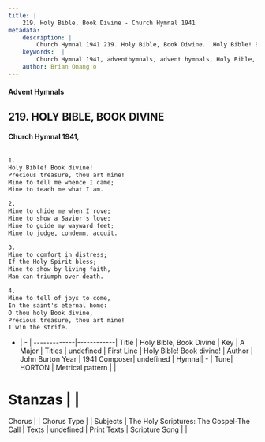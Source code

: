 ```yaml
---
title: |
    219. Holy Bible, Book Divine - Church Hymnal 1941
metadata:
    description: |
        Church Hymnal 1941 219. Holy Bible, Book Divine.  Holy Bible! Book divine!  Precious treasure, thou art mine!  Mine to tell me whence I came;  Mine to teach me what I am.  
    keywords:  |
        Church Hymnal 1941, adventhymnals, advent hymnals, Holy Bible, Book Divine, Holy Bible! Book divine!. 
    author: Brian Onang'o
---
```


#### Advent Hymnals
## 219. HOLY BIBLE, BOOK DIVINE
####  Church Hymnal 1941,

```txt

1.
Holy Bible! Book divine! 
Precious treasure, thou art mine! 
Mine to tell me whence I came; 
Mine to teach me what I am. 

2.
Mine to chide me when I rove; 
Mine to show a Savior's love; 
Mine to guide my wayward feet; 
Mine to judge, condemn, acquit. 

3.
Mine to comfort in distress; 
If the Holy Spirit bless; 
Mine to show by living faith, 
Man can triumph over death. 

4.
Mine to tell of joys to come, 
In the saint's eternal home: 
O thou holy Book divine, 
Precious treasure, thou art mine! 
I win the strife.


```

- |   -  |
-------------|------------|
Title | Holy Bible, Book Divine |
Key | A Major |
Titles | undefined |
First Line | Holy Bible! Book divine! |
Author | John Burton
Year | 1941
Composer| undefined |
Hymnal|  - |
Tune| HORTON |
Metrical pattern | |
# Stanzas |  |
Chorus |  |
Chorus Type |  |
Subjects | The Holy Scriptures: The Gospel-The Call |
Texts | undefined |
Print Texts | 
Scripture Song |  |
    
